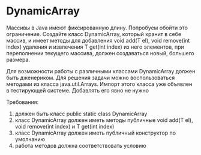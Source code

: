 # DynamicArray
Массивы в Java имеют фиксированную длину. Попробуем обойти это ограничение. Создайте класс DynamicArray, который хранит в себе массив, и имеет методы для добавления void add(T el), void remove(int index) удаления и извлечения T get(int index) из него элементов, при переполнении текущего массива, должен создаваться новый, большего размера.

Для возможности работы с различными классами DynamicArray должен быть дженериком. Для решения задачи можно воспользоваться методами из класса java.util.Arrays. Импорт этого класса уже объявлен в тестирующей системе. Добавлять его явно не нужно

Требования:
1. должен быть класс public static class DynamicArray
2. класс DynamicArray должен иметь методы публичные void add(T el), void remove(int index) и T get(int index)
3. класс DynamicArray должен  иметь публичный конструктор по умолчанию
3. работа методов должна соответствовать условию
